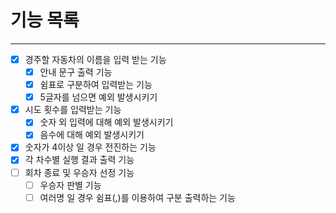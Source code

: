 # 기능 목록

---
- [x] 경주할 자동차의 이름을 입력 받는 기능
    - [x] 안내 문구 출력 기능
    - [x] 쉼표로 구분하여 입력받는 기능
    - [x] 5글자를 넘으면 예외 발생시키기
- [x] 시도 횟수를 입력받는 기능
    - [x] 숫자 외 입력에 대해 예외 발생시키기
    - [x] 음수에 대해 예외 발생시키기
- [x] 숫자가 4이상 일 경우 전진하는 기능
- [x] 각 차수별 실행 결과 출력 기능
- [ ] 회차 종료 및 우승자 선정 기능
    - [ ] 우승자 판별 기능
    - [ ] 여러명 일 경우 쉼표(,)를 이용하여 구분 출력하는 기능

